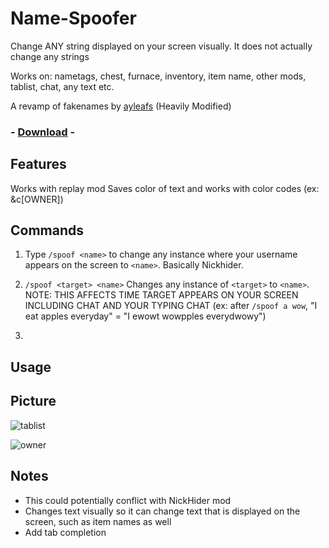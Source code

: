 # Name-Spoofer

Change ANY string displayed on your screen visually. It does not actually change any strings

Works on: nametags, chest, furnace, inventory, item name, other mods, tablist, chat, any text etc.

A revamp of fakenames by [ayleafs](https://github.com/ayleafs/fake-names) (Heavily Modified)

### - [Download](https://github.com/TheExploration/Name-Spoofer/releases/download/1.1/name-spoofer-1.1.jar) -

## Features
Works with replay mod
Saves color of text and works with color codes (ex: &c[OWNER])

## Commands
1. Type `/spoof <name>` to change any instance where your username appears on the screen to `<name>`. Basically Nickhider.

2. `/spoof <target> <name>` Changes any instance of `<target>` to `<name>`. 
NOTE: THIS AFFECTS TIME TARGET APPEARS ON YOUR SCREEN INCLUDING CHAT AND YOUR TYPING CHAT (ex: after `/spoof a wow`, "I eat apples everyday" = "I ewowt wowpples everydwowy")

3. 


## Usage


## Picture
![tablist](https://github.com/TheExploration/Name-Spoofer/blob/main/tablist%20spoof.png)

![owner](https://github.com/TheExploration/Name-Spoofer/blob/main/owner.png)

## Notes
- This could potentially conflict with NickHider mod
- Changes text visually so it can change text that is displayed on the screen, such as item names as well
- Add tab completion
